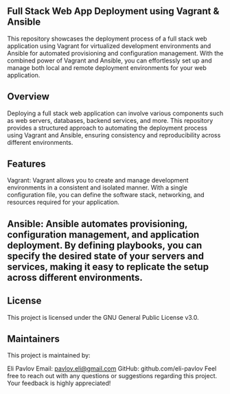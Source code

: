 ## Full Stack Web App Deployment using Vagrant & Ansible
This repository showcases the deployment process of a full stack web application using Vagrant for virtualized development environments and Ansible for automated provisioning and configuration management. With the combined power of Vagrant and Ansible, you can effortlessly set up and manage both local and remote deployment environments for your web application.

## Overview
Deploying a full stack web application can involve various components such as web servers, databases, backend services, and more. This repository provides a structured approach to automating the deployment process using Vagrant and Ansible, ensuring consistency and reproducibility across different environments.

## Features
Vagrant: Vagrant allows you to create and manage development environments in a consistent and isolated manner. With a single configuration file, you can define the software stack, networking, and resources required for your application.

## Ansible: Ansible automates provisioning, configuration management, and application deployment. By defining playbooks, you can specify the desired state of your servers and services, making it easy to replicate the setup across different environments.

## License
This project is licensed under the GNU General Public License v3.0.

## Maintainers
This project is maintained by:

Eli Pavlov
Email: pavlov.eli@gmail.com
GitHub: github.com/eli-pavlov
Feel free to reach out with any questions or suggestions regarding this project. Your feedback is highly appreciated!
